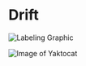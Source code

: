 # Drift
![Labeling Graphic](https://imgur.com/a/ioSknvG)


![Image of Yaktocat](https://octodex.github.com/images/yaktocat.png)
